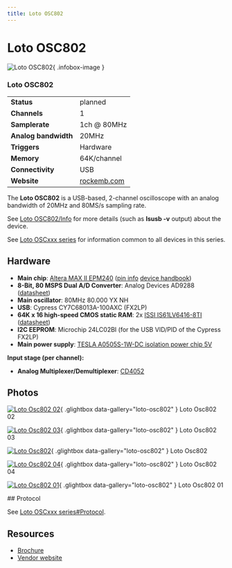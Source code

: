 ```yaml
---
title: Loto OSC802
---
```


# Loto OSC802

<div class="infobox" markdown>

![Loto OSC802](./img/Loto_OSC802_02.jpg){ .infobox-image }

### Loto OSC802

| | |
|---|---|
| **Status** | planned |
| **Channels** | 1 |
| **Samplerate** | 1ch @ 80MHz |
| **Analog bandwidth** | 20MHz |
| **Triggers** | Hardware |
| **Memory** | 64K/channel |
| **Connectivity** | USB |
| **Website** | [rockemb.com](http://www.rockemb.com/index.php?m=content&amp;c=index&amp;a=show&amp;catid=96&amp;id=105) |

</div>

The **Loto OSC802** is a USB-based, 2-channel oscilloscope with an analog bandwidth of 20MHz and 80MS/s sampling rate.

See [Loto OSC802/Info](/w/index.php?title=Loto_OSC802/Info&action=edit&redlink=1) for more details (such as **lsusb -v** output) about the device.

See [Loto OSCxxx series](https://sigrok.org/wiki/Loto_OSCxxx_series) for information common to all devices in this series.

## Hardware
- **Main chip**: [Altera MAX II EPM240](https://www.intel.com/content/www/us/en/products/programmable/cpld/max-ii.html) ([pin info](https://www.intel.com/content/dam/www/programmable/us/en/pdfs/literature/dp/max2/epm240.pdf) [device handbook](https://www.intel.com/content/dam/www/programmable/us/en/pdfs/literature/hb/max2/max2_mii5v1.pdf))
- **8-Bit, 80 MSPS Dual A/D Converter**: Analog Devices AD9288 ([datasheet](https://www.analog.com/media/en/technical-documentation/data-sheets/ad9288.pdf))
- **Main oscillator**: 80MHz 80.000 YX NH
- **USB**: Cypress CY7C68013A-100AXC (FX2LP)
- **64K x 16 high-speed CMOS static RAM**: 2x [ISSI IS61LV6416-8TI](http://www.issi.com/products-asynchronous-sram.htm) ([datasheet](http://www.issi.com/WW/pdf/61LV6416_L.pdf))
- **I2C EEPROM**: Microchip 24LC02BI (for the USB VID/PID of the Cypress FX2LP)
- **Main power supply**: [TESLA A0505S-1W-DC isolation power chip 5V ](https://www.chinahao.com/product/559725327304/)

**Input stage (per channel):**

- **Analog Multiplexer/Demultiplexer**: [CD4052](http://www.ti.com/lit/ds/symlink/cd4051b.pdf)

## Photos

<div class="photo-grid" markdown>

[![Loto Osc802 02](./img/Loto_OSC802_02.jpg)](./img/Loto_OSC802_02.jpg "Loto Osc802 02"){ .glightbox data-gallery="loto-osc802" }
<span class="caption">Loto Osc802 02</span>

[![Loto Osc802 03](./img/Loto_OSC802_03.jpg)](./img/Loto_OSC802_03.jpg "Loto Osc802 03"){ .glightbox data-gallery="loto-osc802" }
<span class="caption">Loto Osc802 03</span>

[![Loto Osc802](./img/Loto_OSC802.jpg)](./img/Loto_OSC802.jpg "Loto Osc802"){ .glightbox data-gallery="loto-osc802" }
<span class="caption">Loto Osc802</span>

[![Loto Osc802 04](./img/Loto_OSC802_04.jpg)](./img/Loto_OSC802_04.jpg "Loto Osc802 04"){ .glightbox data-gallery="loto-osc802" }
<span class="caption">Loto Osc802 04</span>

[![Loto Osc802 01](./img/Loto_OSC802_01.jpg)](./img/Loto_OSC802_01.jpg "Loto Osc802 01"){ .glightbox data-gallery="loto-osc802" }
<span class="caption">Loto Osc802 01</span>

</div>
## Protocol

See [Loto OSCxxx series#Protocol](https://sigrok.org/wiki/Loto_OSCxxx_series#Protocol).

## Resources
- [Brochure](http://www.rockemb.com/uploadfile/2019/0220/20190220114957785.pdf)
- [Vendor website](http://www.rockemb.com/index.php?m=content&c=index&a=show&catid=96&id=105)


